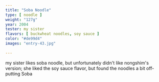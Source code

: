 ```yaml
---
title: "Soba Noodle"
type: [ noodle ]
weight: "127g"
year: 2004
tester: my sister
flavors: [ buckwheat noodles, soy sauce ]
color: "#de99d4"
images: "entry-43.jpg"
 
---
```


my sister likes soba noodle, but unfortunately didn't like nongshim's version; she liked the soy sauce flavor, but found the noodles a bit off-putting
Soba

